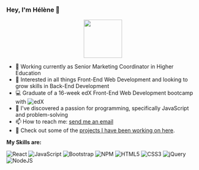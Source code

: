 ### Hey, I'm Hélène 👋

<div id="header" align="center">
  <img src="https://media.giphy.com/media/EcqCKYnrHiAgwpGqme/giphy.gif" width="100"/>
</div>


<!--
**helenesauve/helenesauve** is a ✨ _special_ ✨ repository because its `README.md` (this file) appears on your GitHub profile.
-->

- :orange_book: Working currently as Senior Marketing Coordinator in Higher Education
- :eyes: Interested in all things Front-End Web Development and looking to grow skills in Back-End Development
- :computer: Graduate of a 16-week edX Front-End Web Development bootcamp with ![edX](https://img.shields.io/badge/edX-%2302262B.svg?style=for-the-badge&logo=edX&logoColor=white)
- :blue_heart: I've discovered a passion for programming, specifically JavaScript and problem-solving
- 📫 How to reach me: [send me an email](mailto:helenecatherinesauve@gmail.com)
- :thought_balloon: Check out some of the [projects I have been working on here](https://helenesauve.github.io/portfolio/).

**My Skills are:**

![React](https://img.shields.io/badge/react-%2320232a.svg?style=for-the-badge&logo=react&logoColor=%2361DAFB)
![JavaScript](https://img.shields.io/badge/javascript-%23323330.svg?style=for-the-badge&logo=javascript&logoColor=%23F7DF1E)
![Bootstrap](https://img.shields.io/badge/bootstrap-%23563D7C.svg?style=for-the-badge&logo=bootstrap&logoColor=white)
![NPM](https://img.shields.io/badge/NPM-%23CB3837.svg?style=for-the-badge&logo=npm&logoColor=white)
![HTML5](https://img.shields.io/badge/html5-%23E34F26.svg?style=for-the-badge&logo=html5&logoColor=white)
![CSS3](https://img.shields.io/badge/css3-%231572B6.svg?style=for-the-badge&logo=css3&logoColor=white)
![jQuery](https://img.shields.io/badge/jquery-%230769AD.svg?style=for-the-badge&logo=jquery&logoColor=white)
![NodeJS](https://img.shields.io/badge/node.js-6DA55F?style=for-the-badge&logo=node.js&logoColor=white)
